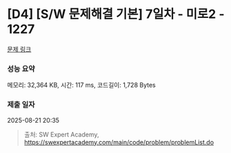 # [D4] [S/W 문제해결 기본] 7일차 - 미로2 - 1227 

[문제 링크](https://swexpertacademy.com/main/code/problem/problemDetail.do?contestProbId=AV14wL9KAGkCFAYD) 

### 성능 요약

메모리: 32,364 KB, 시간: 117 ms, 코드길이: 1,728 Bytes

### 제출 일자

2025-08-21 20:35



> 출처: SW Expert Academy, https://swexpertacademy.com/main/code/problem/problemList.do